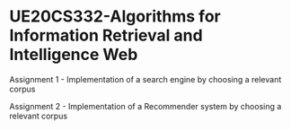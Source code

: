 # UE20CS332-Algorithms for Information Retrieval and Intelligence Web
Assignment 1 - Implementation of a search engine by choosing a relevant corpus

Assignment 2 - Implementation of a Recommender system by choosing a relevant corpus
